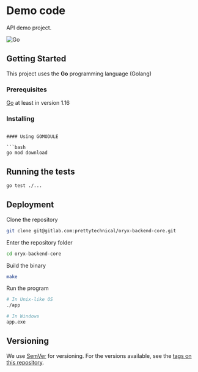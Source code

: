 # Demo code

API demo project.

![Go](https://img.shields.io/badge/Golang-1.16-blue.svg?logo=go&longCache=true&style=flat)

## Getting Started

This project uses the **Go** programming language (Golang)

### Prerequisites

[Go](https://golang.org/) at least in version 1.16

### Installing


```

#### Using GOMODULE

```bash
go mod download
```

## Running the tests

```bash
go test ./...
```

## Deployment

Clone the repository

```bash
git clone git@gitlab.com:prettytechnical/oryx-backend-core.git
```

Enter the repository folder

```bash
cd oryx-backend-core
```

Build the binary

```bash
make
```

Run the program

```bash
# In Unix-like OS
./app

# In Windows
app.exe
```

## Versioning

We use [SemVer](http://semver.org/) for versioning. For the versions available, see the [tags on this repository](https://gitlab.com/prettytechnical/oryx-backend-core/-/tags).
